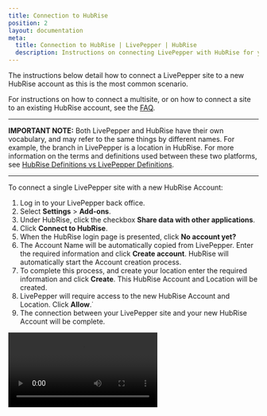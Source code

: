 ```yaml
---
title: Connection to HubRise
position: 2
layout: documentation
meta:
  title: Connection to HubRise | LivePepper | HubRise
  description: Instructions on connecting LivePepper with HubRise for your EPOS to work with other apps as a cohesive whole. Connect apps and synchronise your data.
---
```


The instructions below detail how to connect a LivePepper site to a new HubRise account as this is the most common scenario.

For instructions on how to connect a multisite, or on how to connect a site to an existing HubRise account, see the [FAQ](/apps/livepepper/faqs/).

---

**IMPORTANT NOTE:** Both LivePepper and HubRise have their own vocabulary, and may refer to the same things by different names. For example, the branch in LivePepper is a location in HubRise. For more information on the terms and definitions used between these two platforms, see [HubRise Definitions vs LivePepper Definitions](/apps/livepepper/troubleshooting/#hubrise-definitions-vs-livepepper-definitions).

---

To connect a single LivePepper site with a new HubRise Account:

1. Log in to your LivePepper back office.
1. Select **Settings** > **Add-ons**.
1. Under HubRise, click the checkbox **Share data with other applications**.
1. Click **Connect to HubRise**.
1. When the HubRise login page is presented, click **No account yet?**
1. The Account Name will be automatically copied from LivePepper. Enter the required information and click **Create account**. HubRise will automatically start the Account creation process.
1. To complete this process, and create your location enter the required information and click **Create**. This HubRise Account and Location will be created.
1. LivePepper will require access to the new HubRise Account and Location. Click **Allow**.˙
1. The connection between your LivePepper site and your new HubRise Account will be complete.

<video controls title="Connect to HubRise example">
  <source src="../images/008-connect-hubrise.webm" type="video/webm"/>
</video>
